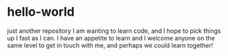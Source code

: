 # hello-world
just another repository 
I am wanting to learn code, and I hope to pick things up I fast as I can. I have an appetite to learn and I welcome anyone on the same level to get in touch with me, and perhaps we could learn together!
